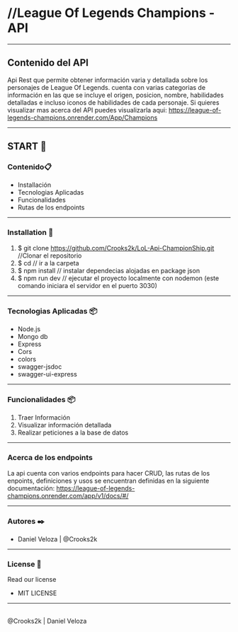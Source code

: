 # //League Of Legends Champions - API
<hr>

## Contenido del API
Api Rest que permite obtener información varia y detallada sobre los personajes de League Of Legends. cuenta con varias categorias de información en las que se incluye el origen, posicion, nombre, habilidades detalladas e incluso iconos de habilidades de cada personaje.
Si quieres visualizar mas acerca del API puedes visualizarla aqui: https://league-of-legends-champions.onrender.com/App/Champions

<hr>
 
## START 🚀 


### Contenido📋 
* Installación
* Tecnologias Aplicadas
* Funcionalidades
* Rutas de los endpoints

<hr>

### Installation 🔧 
1. $ git clone https://github.com/Crooks2k/LoL-Api-ChampionShip.git //Clonar el repositorio
2. $ cd <Nombre de la carpeta>   // ir a la carpeta
3. $ npm install       // instalar dependecias alojadas en package json
4. $ npm run dev // ejecutar el proyecto localmente con nodemon (este comando iniciara el servidor en el puerto 3030)

<hr>

### Tecnologias Aplicadas 📦

* Node.js
* Mongo db
* Express
* Cors
* colors
* swagger-jsdoc
* swagger-ui-express

<hr>

### Funcionalidades 📦 
 
1. Traer Información
2. Visualizar información detallada
3. Realizar peticiones a la base de datos

<hr>

### Acerca de los endpoints
La api cuenta con varios endpoints para hacer CRUD, las rutas de los enpoints, definiciones y usos se encuentran definidas en la siguiente documentación:
https://league-of-legends-champions.onrender.com/app/v1/docs/#/

<hr>

### Autores ✒️ 

* Daniel Veloza | @Crooks2k
 
 <hr>
 
### License 📄 
Read our license 
 
- MIT LICENSE 
 
 
 
<hr>
<br>
@Crooks2k | Daniel Veloza


